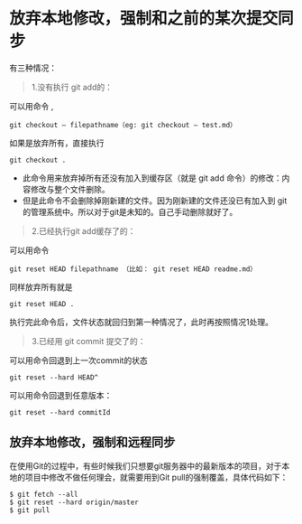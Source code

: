 # 放弃本地修改，强制和之前的某次提交同步

有三种情况：

> 1.没有执行 git add的：

可以用命令 ,
```shell
git checkout – filepathname（eg: git checkout – test.md）
```

如果是放弃所有，直接执行

```shell
git checkout .
```

* 此命令用来放弃掉所有还没有加入到缓存区（就是 git add 命令）的修改：内容修改与整个文件删除。
* 但是此命令不会删除掉刚新建的文件。因为刚新建的文件还没已有加入到 git 的管理系统中。所以对于git是未知的。自己手动删除就好了。

> 2.已经执行git add缓存了的：

可以用命令

```shell
git reset HEAD filepathname （比如： git reset HEAD readme.md）
```

同样放弃所有就是

```shell
git reset HEAD .
```

执行完此命令后，文件状态就回归到第一种情况了，此时再按照情况1处理。

> 3.已经用 git commit 提交了的：

可以用命令回退到上一次commit的状态

```shell
git reset --hard HEAD^
```

可以用命令回退到任意版本：

```shell
git reset --hard commitId
```

## 放弃本地修改，强制和远程同步

在使用Git的过程中，有些时候我们只想要git服务器中的最新版本的项目，对于本地的项目中修改不做任何理会，就需要用到Git pull的强制覆盖，具体代码如下：

```shell
$ git fetch --all
$ git reset --hard origin/master 
$ git pull
```